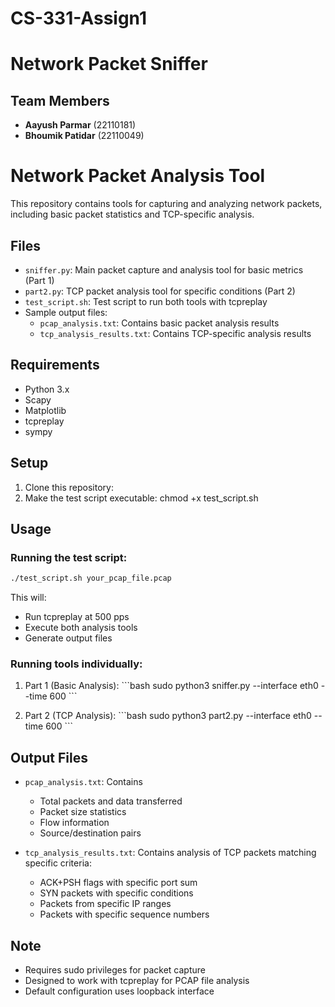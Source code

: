 # CS-331-Assign1

# Network Packet Sniffer

## **Team Members**  
- **Aayush Parmar** (22110181)  
- **Bhoumik Patidar** (22110049)  

# Network Packet Analysis Tool

This repository contains tools for capturing and analyzing network packets, including basic packet statistics and TCP-specific analysis.

## Files
- `sniffer.py`: Main packet capture and analysis tool for basic metrics (Part 1)
- `part2.py`: TCP packet analysis tool for specific conditions (Part 2)
- `test_script.sh`: Test script to run both tools with tcpreplay
- Sample output files:
  - `pcap_analysis.txt`: Contains basic packet analysis results
  - `tcp_analysis_results.txt`: Contains TCP-specific analysis results

## Requirements
- Python 3.x
- Scapy
- Matplotlib
- tcpreplay
- sympy



## Setup
1. Clone this repository:
2. Make the test script executable:
chmod +x test_script.sh

## Usage
### Running the test script:
```bash
./test_script.sh your_pcap_file.pcap
```

This will:
- Run tcpreplay at 500 pps
- Execute both analysis tools
- Generate output files

### Running tools individually:
1. Part 1 (Basic Analysis):
\```bash
sudo python3 sniffer.py --interface eth0 --time 600
\```

2. Part 2 (TCP Analysis):
\```bash
sudo python3 part2.py --interface eth0 --time 600
\```

## Output Files
- `pcap_analysis.txt`: Contains
  - Total packets and data transferred
  - Packet size statistics
  - Flow information
  - Source/destination pairs

- `tcp_analysis_results.txt`: Contains analysis of TCP packets matching specific criteria:
  - ACK+PSH flags with specific port sum
  - SYN packets with specific conditions
  - Packets from specific IP ranges
  - Packets with specific sequence numbers

## Note
- Requires sudo privileges for packet capture
- Designed to work with tcpreplay for PCAP file analysis
- Default configuration uses loopback interface

